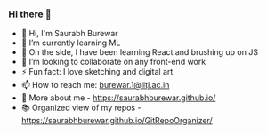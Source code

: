 ### Hi there 👋

<!--
**saurabhburewar/saurabhburewar** is a ✨ _special_ ✨ repository because its `README.md` (this file) appears on your GitHub profile.

Here are some ideas to get you started:

- 🔭 I’m currently working on ...
- 🌱 I’m currently learning ...
- 👯 I’m looking to collaborate on ...
- 🤔 I’m looking for help with ...
- 💬 Ask me about ...
- 📫 How to reach me: ...
- 😄 Pronouns: ...
- ⚡ Fun fact: ...
-->
- 👋 Hi, I'm Saurabh Burewar
- 🔭 I’m currently learning ML
- 🌱 On the side, I have been learning React and brushing up on JS
- 👯 I’m looking to collaborate on any front-end work
- ⚡ Fun fact: I love sketching and digital art
- 📫 How to reach me: [burewar.1@iitj.ac.in](mailto:burewar.1@iitj.ac.in)
- 📖 More about me - https://saurabhburewar.github.io/  
- 📚 Organized view of my repos - https://saurabhburewar.github.io/GitRepoOrganizer/

